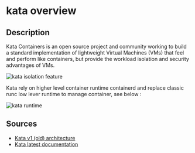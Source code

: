 # kata overview

## Description

Kata Containers is an open source project and community working to build a standard implementation of lightweight Virtual Machines (VMs) that feel and perform like containers, but provide the workload isolation and security advantages of VMs.

![kata isolation feature](https://katacontainers.io/static/6e497f9d3752ca1e354d0d2949abc020/8fef6/katacontainers_traditionalvskata_diagram.jpg)

Kata rely on higher level container runtime containerd and replace classic runc low lever runtime to manage container, see below :

![kata runtime](https://github.com/kata-containers/documentation/raw/master/design/arch-images/docker-kata.png)

## Sources 

- [Kata v1 (old) architecture](https://github.com/kata-containers/documentation/blob/master/design/architecture.md#kata-containers-architecture)
- [Kata latest documentation](https://github.com/kata-containers/kata-containers/tree/main/docs)